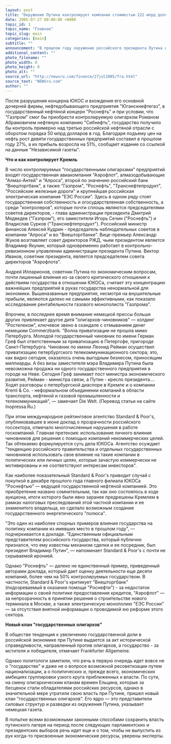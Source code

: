 ```yaml
---
layout: post
title: "Окружение Путина контролирует компании стоимостью 222 млрд долларов"
date: 2005-07-27 00:00:00 +0000
topic_id: 1
topic_name: "Главное"
topic_slug: main
categories: [main]
subtitle: ""
announcement: "В прошлом году окружение российского президента Путина контролировало важнейшие предприятия с активами на 222 млрд долларов и чистой прибылью 11 млрд долларов. Активы этих государственных компаний составляют почти 40% российского ВВП, сообщает немецкая Frankfurter Allgemeine, освещая проблему \"государственной олигархии\" в России. (Перевод статьи на сайте Inopressa.Ru.)"
additional_content: ""
photo_filename: ""
photo_width: 0
photo_height: 0
photo_alt: ""
source_url: "http://newsru.com/finance/27jul2005/fra.html"
source_text: "NEWSru.com"
author: ""
---
```

После разрушения концерна ЮКОС и вхождения его основной дочерней фирмы, нефтедобывающего предприятия "Юганскнефтегаз", в государственный нефтяной концерн "Роснефть" и при условии, что "Газпром" смог бы приобрести контролируемую олигархом Романом Абрамовичем нефтяную компанию "Сибнефть", государство получило бы контроль примерно над третью российской нефтяной отрасли с оборотом порядка 50 млрд долларов в год. Благодаря подъему цен на нефть рост девяти государственных предприятий составил в прошлом году 27%, а их прибыль возросла на 51%, сообщает издание со ссылкой на данные "Независимой газеты".

<strong>Что и как контролирует Кремль</strong>

В число контролируемых "государственными олигархами" предприятий входят государственная авиакомпания "Аэрофлот", алмазодобывающие "Алмаз-Антей" и "Алроса", второй по значению российский банк "Внешторгбанк", а также "Газпром", "Роснефть", "Транснефтепродукт", "Российские железные дороги" и крупнейшая российская электрическая компания "ЕЭС России". Здесь в одном ряду стоят государственная собственность и огосударствленная собственность, а среди "контролеров", которые почти сплошь являются председателями советов директоров, - глава администрации президента Дмитрий Медведев ("Газпром"), его заместители Игорь Сечин ("Роснефть") и Владислав Сурков ("Транснефтепродукт"). Российский министр финансов Алексей Кудрин - председатель наблюдательных советов в компании "Алроса" и во "Внешторгбанке". Вице-премьер Александр Жуков возглавляет совет директоров РЖД, чьим президентом является Владимир Якунин, который одновременно работает в контрольно-ревизионном управлении администрации президента Путина. Виктор Иванов, советник президента, является председателем совета директоров "Аэрофлота".

Андрей Илларионов, советник Путина по экономическим вопросам, почти лишенный влияния из-за своего критического отношения к действиям государства в отношении ЮКОСа, считает эту концентрацию важнейших предприятий в руках государства ненормальной для экономики. Вышеназванные предприятия, несмотря на внушительные прибыли, являются далеко не самыми эффективными, как показало исследование рентабельности газового монополиста "Газпрома".

Впрочем, в последнее время внимание немецкой прессы больше других привлекает другое дитя "олигархов-чиновников" &mdash; холдинг "Ростелеком", ключевое звено в скандале с отмыванием денег немецким Commerzbank. "Волна приватизации не прошла мимо Петербурга. Молодой государственный чиновник по имени Герман Греф был ответственным за приватизацию в Петергофе, пригороде Санкт-Петербурга. Чиновник по имени Леонид Рейман осуществил приватизацию петербургского телекоммуникационного сектора; это, как видно сегодня, оказалось очень выгодным бизнесом, приносящим миллиарды. А без визы заместителя мэра Владимира Путина была невозможна продажа ни одного государственного предприятия в городе на Неве. Сегодня Греф занимает пост министра экономического развития, Рейман - министра связи, а Путин - кресло президента.... Ходят разговоры о петербургской диаспоре в Кремле и о компании Kreml & Co. - неформальном объединении компаний в области транспорта, нефтяной и газовой промышленности и телекоммуникаций", &mdash; замечает Die Welt. (Перевод статьи на сайте Inopressa.Ru.)

При этом международное рейтинговое агентство Standard & Poor's, опубликовавшее в июне доклад о прозрачности российского госсектора, отмечало многочисленные нарушения в работе госкомпаний. Главная претензия: использование личного влияния чиновников для решения с помощью компаний некоммерческих целей. Так обтекаемо формулируется суть дела ЮКОСа. Агентство осуждает "тенденцию российского правительства и отдельных государственных чиновников использовать свое влияние на такие компании в политических или личных целях, которые зачастую коммерчески не мотивированы и не соответствуют интересам инвесторов".

Как наиболее показательный Standard & Poor's приводит случай с покупкой в декабре прошлого года главного филиала ЮКОСа "Роснефтью" &mdash; ведущей государственной нефтяной компанией. Это приобретение названо сомнительным, так как оно состоялось в ходе аукциона, итоги которого были явно заранее предрешены Кремлем в рамках налоговых преследований этой частной компании и ее знаменитого владельца, но сделало возможным создание государственного энергетического "полюса".

"Это один из наиболее спорных примеров влияния государства на политику компании из имевших место в прошлом году", &mdash; подчеркивается в докладе. "Единственным официальным представителем российского государства, который публично признался, что ему известны механизм сделки и ее посредник, был президент Владимир Путин", &mdash; напоминает Standard & Poor's с почти не скрываемой иронией.

Однако "Роснефть" &mdash; далеко не единственный пример, приведенный авторами доклада, который дает оценку деятельности еще десяти компаний, более чем на 50% контролируемых государством. В частности, Standard & Poor's критикует "Внешторгбанк" (подозреваемый в оказании помощи "Роснефти") - за недостаток информации о своей политике предоставления кредитов, "Аэрофлот" &mdash; за непрозрачность в принятии решения о строительстве нового терминала в Москве, а также электрическую монополию "ЕЭС России" &mdash; за отсутствия внятной информации о проводимой ею реформе этого сектора.

<strong>Новый клан "государственных олигархов"</strong>

В обществе тенденция к увеличению государственной доли в российской экономике при Путине выдается за акт исторической справедливости, направленный против олигархов, а государство - за мстителя и победителя, отмечает Frankfurter Allgemeine.

Однако политологи заметили, что речь в первую очередь идет вовсе не о "государстве" и даже не о вопросе возможной ресоветизации путем национализации, а о политических и, прежде всего, экономических амбициях группировки узкого круга приближенных к власти. По сути, на смену олигархическим кланам времен Ельцина, которые за бесценок стали обладателями российских ресурсов, однако в значительной мере утратили свою власть при Путине, пришел новый клан "государственных олигархов". Его ядро &mdash; это представители силовых структур и разведки из окружения Путина, указывает немецкая газета.

В попытке всеми возможными законными способами сохранить власть путинского лагеря на период после следующих парламентских и президентских выборов речь идет еще и о том, чтобы не выпустить из рук когда-то присвоенные экономические ресурсы, уверены эксперты.
